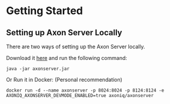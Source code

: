 # Getting Started

## Setting up Axon Server Locally
There are two ways of setting up the Axon Server locally. 
    
Download it [here](https://download.axoniq.io/training/AxonServer.zip) and run the following command:
```
java -jar axonserver.jar
```

Or Run it in Docker: (Personal recommendation)
```
docker run -d --name axonserver -p 8024:8024 -p 8124:8124 -e AXONIQ_AXONSERVER_DEVMODE_ENABLED=true axoniq/axonserver
```

